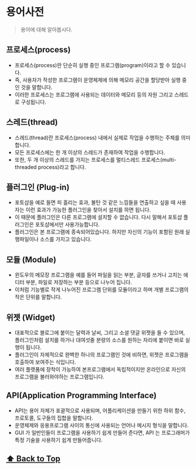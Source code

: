 # 용어사전

> 용어에 대해 알아봅시다.


## 프로세스(process)

* 프로세스(process)란 단순히 실행 중인 프로그램(program)이라고 할 수 있습니다.
* 즉, 사용자가 작성한 프로그램이 운영체제에 의해 메모리 공간을 할당받아 실행 중인 것을 말합니다.
* 이러한 프로세스는 프로그램에 사용되는 데이터와 메모리 등의 자원 그리고 스레드로 구성됩니다.


## 스레드(thread)

* 스레드(thread)란 프로세스(process) 내에서 실제로 작업을 수행하는 주체를 의미합니다.
* 모든 프로세스에는 한 개 이상의 스레드가 존재하여 작업을 수행합니다.
* 또한, 두 개 이상의 스레드를 가지는 프로세스를 멀티스레드 프로세스(multi-threaded process)라고 합니다.


## 플러그인 (Plug-in)

* 포토샵을 예로 들면 피 흘리는 효과, 불탄 것 같은 느낌들을 연출하고 싶을 때 사용자는 이런 효과가 가능한 플러그인을 찾아서 설치를 하면 됩니다.  
* 이 때문에 플러그인은 다른 프로그램에 설치할 수 없습니다. 다시 말해서 포토샵 플러그인은 포토샵에서만 사용가능합니다.  
* 플러그인은 본 프로그램에 종속되어있습니다. 하지만 자신의 기능이 포함된 원래 실행파일이나 소스를 가지고 있습니다.


## 모듈 (Module)

* 윈도우의 메모장 프로그램을 예를 들어 파일을 읽는 부분, 글자를 쓰거나 고치는 에디터 부분, 파일로 저장하는 부분 등으로 나누어 집니다.  
* 이처럼 기능별로 작게 나누어진 프로그램 단위를 모듈이라고 하며 개별 프로그램의 작은 단위를 말합니다.


## 위젯 (Widget)

* 대표적으로 블로그에 붙이는 달력과 날씨, 그리고 소셜 댓글 위젯을 들 수 있으며, 플러그인처럼 설치를 하거나 대여섯줄 분량의 소스를 원하는 자리에 붙이면 바로 실행이 됩니다. 
* 플러그인이 자체적으로 완벽한 하나의 프로그램인 것에 비하면, 위젯은 프로그램을 호출하여 보여주는 식입니다.
* 여러 플랫폼에 장착이 가능하여 본프로그램에서 독립적이지만 온라인으로 자신의 프로그램을 불러와야하는 프로그램입니다.


## API(Application Programming Interface)

* API는 용어 자체가 포괄적으로 사용되며, 어플리케이션을 만들기 위한 하위 함수, 프로토콜, 도구들의 집합을 말합니다. 
* 운영체제와 응용프로그램 사이의 통신에 사용되는 언어나 메시지 형식을 말합니다.
* GUI 가 일반인들이 프로그램을 사용하기 쉽게 만들어 준다면, API 는 프로그래머가 특정 기술을 사용하기 쉽게 만들어줍니다.







 **[⬆  Back to Top](#용어사전)**
---

